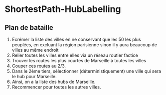 # ShortestPath-HubLabelling

## Plan de bataille

1. Ecrémer la liste des villes en ne conservant que les 50 les plus peuplées, en excluant la région parisienne sinon il y aura beaucoup de villes au même endroit
2. Relier toutes les villes entre elles via un réseau routier factice
3. Trouver les routes les plus courtes de Marseille à toutes les villes
4. Couper ces routes au 2/3.
5. Dans le 2ème tiers, sélectionner (déterministiquement) une ville qui sera le hub pour Marseille.
6. Ainsi, on a la liste des hubs de Marseille.
7. Recommencer pour toutes les autres villes.
